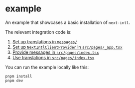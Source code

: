 # example

An example that showcases a basic installation of `next-intl`.

The relevant integration code is:

1. [Set up translations in `messages/`](./messages/en.json)
2. [Set up `NextIntlClientProvider` in `src/pages/_app.tsx`](./src/pages/_app.tsx#L6)
3. [Provide messages in `src/pages/index.tsx`](./src/pages/index.tsx#L20)
4. [Use translations in `src/pages/index.tsx`](./src/pages/index.tsx#L7)

You can run the example locally like this:

```
pnpm install
pnpm dev
```
